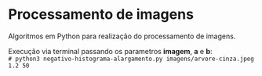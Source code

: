 # Processamento de imagens

Algoritmos em Python para realização do processamento de imagens.  

Execução via terminal passando os parametros **imagem**, **a** e **b**:  
`# python3 negativo-histograma-alargamento.py imagens/arvore-cinza.jpeg 1.2 50`


